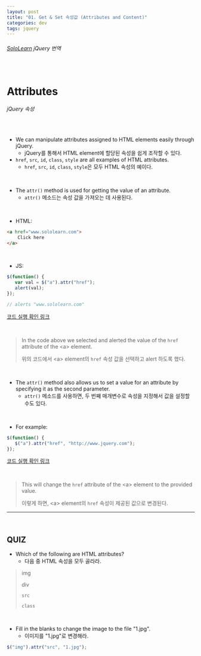 ```yaml
---
layout: post
title: "01. Get & Set 속성값 (Attributes and Content)"
categories: dev
tags: jquery
---
```


###### [SoloLearn](www.sololearn.com) jQuery 번역

<br>

# Attributes

###### jQuery 속성

<br>

- We can manipulate attributes assigned to HTML elements easily through jQuery.
  - jQuery를 통해서 HTML element에 할당된 속성을 쉽게 조작할 수 있다.
- `href`, `src`, `id`, `class`, `style` are all examples of HTML attributes.
  - `href`, `src`, `id`, `class`, `style`은 모두 HTML 속성의 예이다.

<br>

- The `attr()` method is used for getting the value of an attribute.
  - `attr()` 메소드는 속성 값을 가져오는 데 사용된다.

<br>

- HTML:

```html
<a href="www.sololearn.com">
	Click here
</a>
```

<br>

- JS:

```js
$(function() {
   var val = $("a").attr("href");
   alert(val);
});

// alerts "www.sololearn.com"
```

[코드 실행 확인 링크](https://code.sololearn.com/1104/#js)

<br>

> In the code above we selected and alerted the value of the `href` attribute of the \<a> element.
>
> 위의 코드에서 \<a> element의 `href` 속성 값을 선택하고 alert 하도록 했다.

<br>

- The `attr()` method also allows us to set a value for an attribute by specifying it as the second parameter.
  - `attr()` 메소드를 사용하면, 두 번째 매개변수로 속성을 지정해서 값을 설정할 수도 있다.

<br>

- For example:

```js
$(function() {
   $("a").attr("href", "http://www.jquery.com");
});
```

[코드 실행 확인 링크](https://code.sololearn.com/1105/#js)

<br>

> This will change the `href` attribute of the \<a> element to the provided value.
>
> 이렇게 하면, \<a> element의 `href` 속성이 제공된 값으로 변경된다.

------

<br>

## QUIZ

- Which of the following are HTML attributes?
  - 다음 중 HTML 속성을 모두 골라라.

> img
>
> div
>
> `src`
>
> `class`

<br>

- Fill in the blanks to change the image to the file "1.jpg".
  - 이미지를 "1.jpg"로 변경해라.

```js
$("img").attr("src", "1.jpg");
```

<br>
